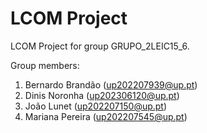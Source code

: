 # LCOM Project

LCOM Project for group GRUPO_2LEIC15_6.

Group members:

1. Bernardo Brandão (up202207939@up.pt)
2. Dinis Noronha (up202306120@up.pt)
3. João Lunet (up202207150@up.pt)
4. Mariana Pereira (up202207545@up.pt)
